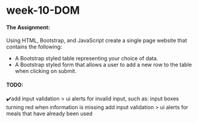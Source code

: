 ﻿# week-10-DOM
 #### The Assignment:  
 Using HTML, Bootstrap, and JavaScript create a single page website that contains the following:
* A Bootstrap styled table representing your choice of data.
* A Bootstrap styled form that allows a user to add a new row to the table when clicking on submit.

 #### TODO:  
 ✔️add input validation > ui alerts for invalid input, such as: input boxes turning red when information is missing
  add input validation > ui alerts for meals that have already been used
 
